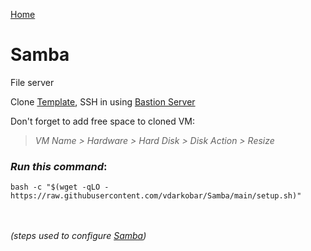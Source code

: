 <p align="left">
  <a href="https://github.com/vdarkobar/Home-Cloud/blob/main/README.md#create-samba-file-server">Home</a>
</p>  

  
# Samba
File server  

  
Clone <a href="https://github.com/vdarkobar/DebianTemplate/blob/main/README.md#debian-template">Template</a>, SSH in using <a href="https://github.com/vdarkobar/Home-Cloud/blob/main/shared/Bastion.md#bastion">Bastion Server</a>  

  
Don't forget to add free space to cloned VM:  
> *VM Name > Hardware > Hard Disk > Disk Action > Resize*  
  
### *Run this command*:
```
bash -c "$(wget -qLO - https://raw.githubusercontent.com/vdarkobar/Samba/main/setup.sh)"
```
<br><br>
*(steps used to configure <a href="https://github.com/vdarkobar/Samba/blob/main/steps.md">Samba</a>)*
